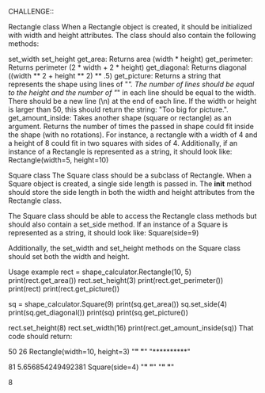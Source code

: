 CHALLENGE::

Rectangle class
When a Rectangle object is created, it should be initialized with width and height attributes. The class should also contain the following methods:

set_width
set_height
get_area: Returns area (width * height)
get_perimeter: Returns perimeter (2 * width + 2 * height)
get_diagonal: Returns diagonal ((width ** 2 + height ** 2) ** .5)
get_picture: Returns a string that represents the shape using lines of "*". The number of lines should be equal to the height and the number of "*" in each line should be equal to the width. There should be a new line (\n) at the end of each line. If the width or height is larger than 50, this should return the string: "Too big for picture.".
get_amount_inside: Takes another shape (square or rectangle) as an argument. Returns the number of times the passed in shape could fit inside the shape (with no rotations). For instance, a rectangle with a width of 4 and a height of 8 could fit in two squares with sides of 4.
Additionally, if an instance of a Rectangle is represented as a string, it should look like: Rectangle(width=5, height=10)

Square class
The Square class should be a subclass of Rectangle. When a Square object is created, a single side length is passed in. The __init__ method should store the side length in both the width and height attributes from the Rectangle class.

The Square class should be able to access the Rectangle class methods but should also contain a set_side method. If an instance of a Square is represented as a string, it should look like: Square(side=9)

Additionally, the set_width and set_height methods on the Square class should set both the width and height.


Usage example
rect = shape_calculator.Rectangle(10, 5)
print(rect.get_area())
rect.set_height(3)
print(rect.get_perimeter())
print(rect)
print(rect.get_picture())

sq = shape_calculator.Square(9)
print(sq.get_area())
sq.set_side(4)
print(sq.get_diagonal())
print(sq)
print(sq.get_picture())

rect.set_height(8)
rect.set_width(16)
print(rect.get_amount_inside(sq))
That code should return:

50
26
Rectangle(width=10, height=3)
"**********"
"**********"
"**********"

81
5.656854249492381
Square(side=4)
"****"
"****"
"****"
"****"

8
